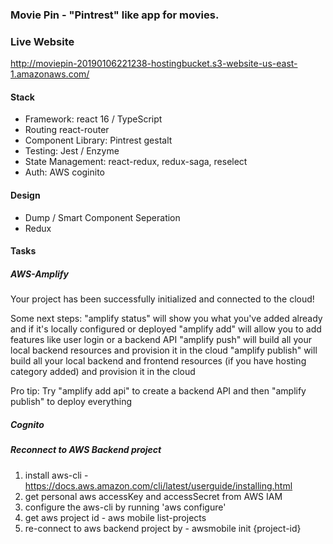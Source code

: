 ### Movie Pin - "Pintrest" like app for movies.

### Live Website
http://moviepin-20190106221238-hostingbucket.s3-website-us-east-1.amazonaws.com/

#### Stack
- Framework: react 16 / TypeScript
- Routing react-router
- Component Library: Pintrest gestalt 
- Testing: Jest / Enzyme
- State Management: react-redux, redux-saga, reselect
- Auth: AWS coginito

#### Design
- Dump / Smart Component Seperation
- Redux

#### Tasks

##### AWS-Amplify
Your project has been successfully initialized and connected to the cloud!

Some next steps:
"amplify status" will show you what you've added already and if it's locally configured or deployed
"amplify <category> add" will allow you to add features like user login or a backend API
"amplify push" will build all your local backend resources and provision it in the cloud
"amplify publish" will build all your local backend and frontend resources (if you have hosting category added) and provision it in the cloud

Pro tip:
Try "amplify add api" to create a backend API and then "amplify publish" to deploy everything

##### Cognito

##### Reconnect to AWS Backend project
1. install aws-cli - https://docs.aws.amazon.com/cli/latest/userguide/installing.html
2. get personal aws accessKey and accessSecret from AWS IAM
3. configure the aws-cli by running 'aws configure'
4. get aws project id - aws mobile list-projects
5. re-connect to aws backend project by - awsmobile init {project-id}

